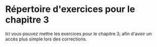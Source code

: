 # Répertoire d'exercices pour le chapitre 3

Ici vous pouvez mettre les exercices pour le chapitre 3, afin d'avoir un accès
plus simple lors des corrections.
